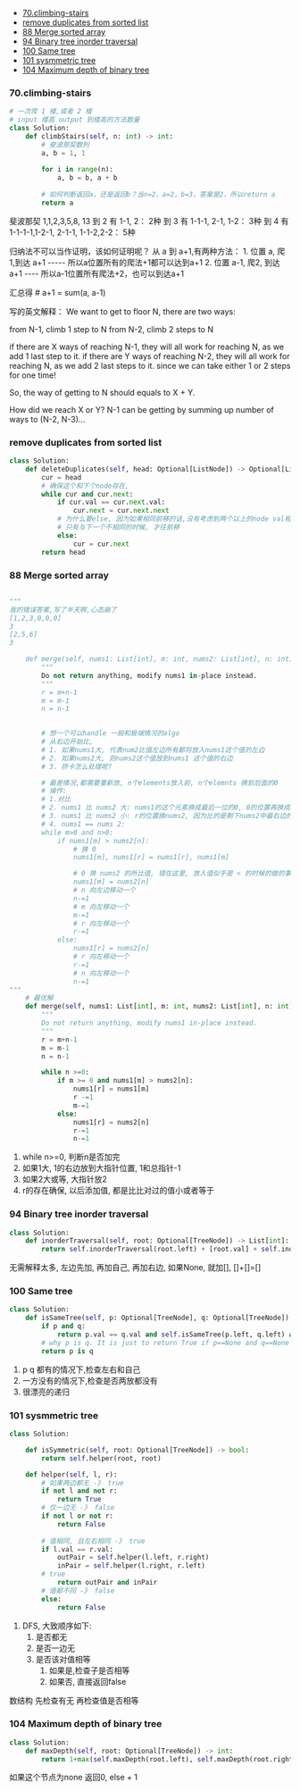 - [70.climbing-stairs](#70climbing-stairs)
- [remove duplicates from sorted list](#remove-duplicates-from-sorted-list)
- [88 Merge sorted array](#88-merge-sorted-array)
- [94 Binary tree inorder traversal](#94-binary-tree-inorder-traversal)
- [100 Same tree](#100-same-tree)
- [101 sysmmetric tree](#101-sysmmetric-tree)
- [104 Maximum depth of binary tree](#104-maximum-depth-of-binary-tree)


### 70.climbing-stairs

```python
# 一次爬 1 楼,或者 2 楼
# input 楼高 output 到楼高的方法数量
class Solution:
    def climbStairs(self, n: int) -> int:
        # 斐波那契数列
        a, b = 1, 1
        
        for i in range(n):
            a, b = b, a + b
            
        # 如何判断返回a，还是返回b？当n=2，a=2，b=3，答案是2，所以return a
        return a
```
斐波那契 1,1,2,3,5,8, 13
到 2 有 1-1, 2： 2种
到 3 有 1-1-1, 2-1, 1-2： 3种
到 4 有 1-1-1-1,1-2-1, 2-1-1, 1-1-2,2-2： 5种

归纳法不可以当作证明，该如何证明呢？
从 a 到 a+1,有两种方法：
    1. 位置 a, 爬 1,到达 a+1 ----- 所以a位置所有的爬法+1都可以达到a+1
    2. 位置 a-1, 爬2, 到达 a+1 ---- 所以a-1位置所有爬法+2，也可以到达a+1

汇总得 # a+1 = sum(a, a-1)

写的英文解释：
We want to get to floor N, there are two ways:

from N-1, climb 1 step to N
from N-2, climb 2 steps to N

if there are X ways of reaching N-1, they will all work for reaching N, as we add 1 last step to it.
if there are Y ways of reaching N-2, they will all work for reaching N, as we add 2 last steps to it.
since we can take either 1 or 2 steps for one time!

So, the way of getting to N should equals to X + Y.

How did we reach X or Y? N-1 can be getting by summing up number of ways to (N-2, N-3)...


### remove duplicates from sorted list

~~~python
class Solution:
    def deleteDuplicates(self, head: Optional[ListNode]) -> Optional[ListNode]:
        cur = head
        # 确保这个和下个node存在, 
        while cur and cur.next:
            if cur.val == cur.next.val:
                cur.next = cur.next.next
            # 为什么要else, 因为如果相同前移的话,没有考虑到两个以上的node val相同的案例, 1 1 1,将 1 指向 第三个1,并前移的话, 第一个1就漏掉了
            # 只有与下一个不相同的时候, 才往前移
            else:
                cur = cur.next
        return head
~~~

### 88 Merge sorted array

~~~python

"""
我的错误答案,写了半天啊,心态崩了
[1,2,3,0,0,0]
3
[2,5,6]
3

    def merge(self, nums1: List[int], m: int, nums2: List[int], n: int) -> None:
        """
        Do not return anything, modify nums1 in-place instead.
        """
        r = m+n-1
        m = m-1
        n = n-1

        
        # 想一个可以handle 一般和极端情况的algo
        # 从右边开始比, 
        # 1. 如果nums1大, 代表num2比值左边所有都将放入nums1这个值的左边
        # 2. 如果nums2大, 则nums2这个值放到nums1 这个值的右边
        # 3. 挤卡怎么处理呢?

        # 最差情况,都需要重新放, n个elements放入前, n个elemnts 换到后面的0
        # 操作: 
        # 1.对比
        # 2. nums1 比 nums2 大: nums1的这个元素换成最后一位的0, 0的位置再换成nums2的值
        # 3. nums1 比 nums2 小: r的位置换nums2, 因为比的是剩下nums2中最右边的值
        # 4. nums1 == nums 2: 
        while m>0 and n>0:
            if nums1[m] > nums2[n]:
                # 换 0 
                nums1[m], nums1[r] = nums1[r], nums1[m]

                # 0 换 nums2 的所比值, 错在这里, 放入值似乎是 < 的时候的做的事情
                nums1[m] = nums2[n]
                # n 向左边移动一个 
                n-=1
                # m 向左移动一个
                m-=1
                # r 向左移动一个
                r-=1
            else:
                nums1[r] = nums2[n]
                # r 向左移动一个
                r-=1
                # n 向左移动一个
                n-=1
"""
    # 最优解
    def merge(self, nums1: List[int], m: int, nums2: List[int], n: int) -> None:
        """
        Do not return anything, modify nums1 in-place instead.
        """
        r = m+n-1
        m = m-1
        n = n-1

        while n >=0:
            if m >= 0 and nums1[m] > nums2[n]:
                nums1[r] = nums1[m]
                r -=1
                m-=1
            else:
                nums1[r] = nums2[n]
                r-=1
                n-=1

~~~

1. while n>=0, 判断n是否加完
2.  如果1大, 1的右边放到大指针位置, 1和总指针-1
3.  如果2大或等, 大指针放2
4.  r的存在确保, 以后添加值, 都是比比对过的值小或者等于


### 94 Binary tree inorder traversal

~~~python
class Solution:
    def inorderTraversal(self, root: Optional[TreeNode]) -> List[int]:
        return self.inorderTraversal(root.left) + [root.val] + self.inorderTraversal(root.right) if root else []
~~~

无需解释太多, 左边先加, 再加自己, 再加右边, 如果None, 就加[], []+[]=[]


### 100 Same tree
~~~python
class Solution:
    def isSameTree(self, p: Optional[TreeNode], q: Optional[TreeNode]) -> bool:
        if p and q:
            return p.val == q.val and self.isSameTree(p.left, q.left) and self.isSameTree(p.right, q.right)
        # why p is q. It is just to return True if p==None and q==None else False.
        return p is q
~~~

1. p q 都有的情况下,检查左右和自己
2. 一方没有的情况下,检查是否两放都没有
3. 很漂亮的递归


### 101 sysmmetric tree

~~~python
class Solution:

    def isSymmetric(self, root: Optional[TreeNode]) -> bool:
        return self.helper(root, root)

    def helper(self, l, r):
        # 如果两边都无 -》 true
        if not l and not r:
            return True
        # 仅一边无 -》 false
        if not l or not r:
            return False
        
        # 值相同, 且左右相同 -》 true
        if l.val == r.val:
            outPair = self.helper(l.left, r.right)
            inPair = self.helper(l.right, r.left)
        # true
            return outPair and inPair
        # 值都不同 -》 false
        else:
            return False
~~~

1. DFS, 大致顺序如下:
   1. 是否都无
   2. 是否一边无
   3. 是否该对值相等
      1. 如果是,检查子是否相等
      2. 如果否, 直接返回false

数结构 先检查有无 再检查值是否相等


### 104 Maximum depth of binary tree

~~~python
class Solution:
    def maxDepth(self, root: Optional[TreeNode]) -> int:
        return 1+max(self.maxDepth(root.left), self.maxDepth(root.right)) if root else 0
~~~

如果这个节点为none 返回0, else + 1
